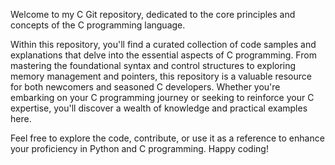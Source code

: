 Welcome to my C Git repository, dedicated to the core principles and concepts of the C programming language. 

Within this repository, you'll find a curated collection of code samples and explanations that delve into the essential aspects of C programming. From mastering the foundational syntax and control structures to exploring memory management and pointers, this repository is a valuable resource for both newcomers and seasoned C developers. Whether you're embarking on your C programming journey or seeking to reinforce your C expertise, you'll discover a wealth of knowledge and practical examples here. 

Feel free to explore the code, contribute, or use it as a reference to enhance your proficiency in Python and C programming. Happy coding!
